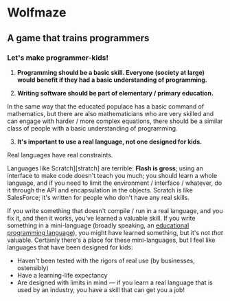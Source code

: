 # Wolfmaze
## A game that trains programmers

### Let's make programmer-kids!

1. **Programming should be a basic skill. Everyone (society at large) would benefit if they had a basic understanding of programming.**

2. **Writing software should be part of elementary / primary education.**

In the same way that the educated populace has a basic command of mathematics, but there are also mathematicians who are very skilled and can engage with harder / more complex equations, there should be a similar class of people with a basic understanding of programming.

3. **It's important to use a real language, not one designed for kids.**

Real languages have real constraints.

Languages like Scratch][stratch] are terrible: **Flash is gross**; using an interface to make code doesn't teach you much; you should learn a whole language, and if you need to limit the environment / interface / whatever, do it through the API and encapsulation in the objects. Scratch is like SalesForce; it's written for people who don't have any real skills.

If you write something that doesn't compile / run in a real language, and  you fix it, and then it works, you've learned a valuable skill. If you write something in a mini-language (broadly speaking, an [educational programming language][epl]), you might have learned something, but it's not _that_ valuable. Certainly there's a place for these mini-languages, but I feel like languages that have been designed for kids:

  * Haven't been tested with the rigors of real use (by businesses, ostensibly)
  * Have a learning-life expectancy
  * Are designed with limits in mind — if you learn a real language that is used by an industry, you have a skill that can get you a job!

[epl]: https://en.wikipedia.org/wiki/Educational_programming_language "Educational programming language"